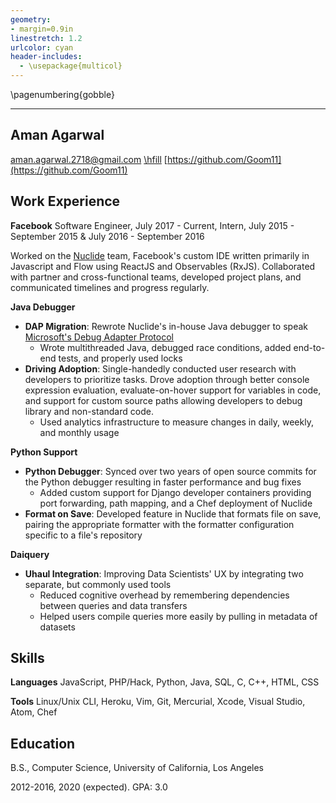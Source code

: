 ```yaml
---
geometry:
- margin=0.9in
linestretch: 1.2
urlcolor: cyan
header-includes:
  - \usepackage{multicol}
---
```


\pagenumbering{gobble}

------------
Aman Agarwal
------------

<aman.agarwal.2718@gmail.com> [\hfill]() [https://github.com/Goom11](https://github.com/Goom11)

Work Experience
---------------

**Facebook** Software Engineer, July 2017 - Current, Intern, July 2015 - September 2015 & July 2016 - September 2016

Worked on the [Nuclide](https://nuclide.io/) team, Facebook's custom IDE written primarily in Javascript and Flow using ReactJS and Observables (RxJS). Collaborated with partner and cross-functional teams, developed project plans, and communicated timelines and progress regularly.

**Java Debugger**

* **DAP Migration**: Rewrote Nuclide's in-house Java debugger to speak [Microsoft's Debug Adapter Protocol](https://microsoft.github.io/debug-adapter-protocol/)
    * Wrote multithreaded Java, debugged race conditions, added end-to-end tests, and properly used locks
* **Driving Adoption**: Single-handedly conducted user research with developers to prioritize tasks. Drove adoption through better console expression evaluation, evaluate-on-hover support for variables in code, and support for custom source paths allowing developers to debug library and non-standard code.
    * Used analytics infrastructure to measure changes in daily, weekly, and monthly usage

**Python Support**

* **Python Debugger**: Synced over two years of open source commits for the Python debugger resulting in faster performance and bug fixes
    * Added custom support for Django developer containers providing port forwarding, path mapping, and a Chef deployment of Nuclide
* **Format on Save**: Developed feature in Nuclide that formats file on save, pairing the appropriate formatter with the formatter configuration specific to a file's repository


**Daiquery**

* **Uhaul Integration**: Improving Data Scientists' UX by integrating two separate, but commonly used tools
    * Reduced cognitive overhead by remembering dependencies between queries and data transfers
    * Helped users compile queries more easily by pulling in metadata of datasets

Skills
------

**Languages** JavaScript, PHP/Hack, Python, Java, SQL, C, C++, HTML, CSS

**Tools** Linux/Unix CLI, Heroku, Vim, Git, Mercurial, Xcode, Visual Studio, Atom, Chef

Education
---------
B.S., Computer Science, University of California, Los Angeles

2012-2016, 2020 (expected). GPA: 3.0
